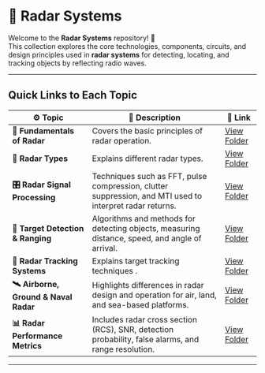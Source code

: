 # 📡 **Radar Systems**

Welcome to the **Radar Systems** repository! 🎯  
This collection explores the core technologies, components, circuits, and design principles used in **radar systems** for detecting, locating, and tracking objects by reflecting radio waves.

---

## Quick Links to Each Topic

| ⚙️ Topic                               | 📜 Description                                                                                                     | 🔗 Link                                         |
|----------------------------------------|---------------------------------------------------------------------------------------------------------------------|------------------------------------------------|
| **📘 Fundamentals of Radar**           | Covers the basic principles of radar operation.     | [View Folder](./Fundamentals)                  |
| **📶 Radar Types**                     | Explains different radar types.                          | [View Folder](./Radar_Types)                   |
| **🎛️ Radar Signal Processing**         | Techniques such as FFT, pulse compression, clutter suppression, and MTI used to interpret radar returns.           | [View Folder](./Signal_Processing)             |
| **📍 Target Detection & Ranging**      | Algorithms and methods for detecting objects, measuring distance, speed, and angle of arrival.                     | [View Folder](./Detection_Ranging)             |
| **🧠 Radar Tracking Systems**          | Explains target tracking techniques .           | [View Folder](./Tracking)                      |
| **🛰️ Airborne, Ground & Naval Radar** | Highlights differences in radar design and operation for air, land, and sea-based platforms.                       | [View Folder](./Platforms)                     |
| **📊 Radar Performance Metrics**       | Includes radar cross section (RCS), SNR, detection probability, false alarms, and range resolution.                | [View Folder](./Performance_Metrics)           |

---

